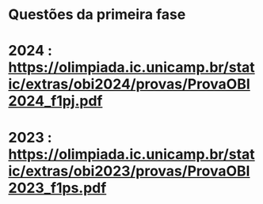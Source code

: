 # Questões da primeira fase

# 2024 : https://olimpiada.ic.unicamp.br/static/extras/obi2024/provas/ProvaOBI2024_f1pj.pdf #
# 2023 : https://olimpiada.ic.unicamp.br/static/extras/obi2023/provas/ProvaOBI2023_f1ps.pdf #
